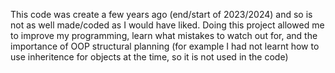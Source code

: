 This code was create a few years ago (end/start of 2023/2024) and so is not as well made/coded as I would have liked.
Doing this project allowed me to improve my programming, learn what mistakes to watch out for, and the importance of OOP structural planning (for example I had not learnt how to use inheritence for objects at the time, so it is not used in the code)
